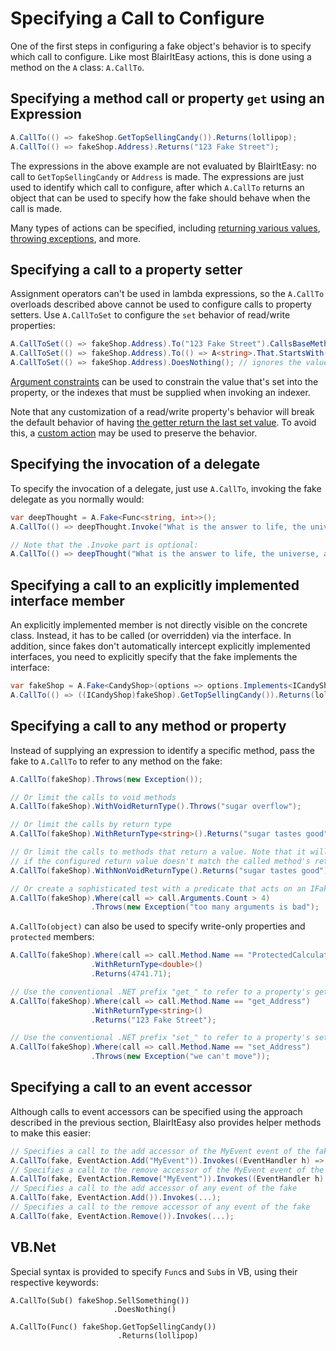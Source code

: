 # Specifying a Call to Configure

One of the first steps in configuring a fake object's behavior is to
specify which call to configure. Like most BlairItEasy actions, this is
done using a method on the `A` class: `A.CallTo`.

## Specifying a method call or property `get` using an Expression

```csharp
A.CallTo(() => fakeShop.GetTopSellingCandy()).Returns(lollipop);
A.CallTo(() => fakeShop.Address).Returns("123 Fake Street");
```

The expressions in the above example are not evaluated by BlairItEasy:
no call to `GetTopSellingCandy` or `Address` is made. The expressions
are just used to identify which call to configure, after which
`A.CallTo` returns an object that can be used to specify how the fake
should behave when the call is made.


Many types of actions can be specified, including
[returning various values](specifying-return-values.md),
[throwing exceptions](throwing-exceptions.md), and more.

## Specifying a call to a property setter

Assignment operators can't be used in lambda expressions, so the
`A.CallTo` overloads described above cannot be used to configure calls
to property setters.
Use `A.CallToSet` to configure the `set` behavior of read/write properties:

```csharp
A.CallToSet(() => fakeShop.Address).To("123 Fake Street").CallsBaseMethod();
A.CallToSet(() => fakeShop.Address).To(() => A<string>.That.StartsWith("123")).DoesNothing();
A.CallToSet(() => fakeShop.Address).DoesNothing(); // ignores the value that's set
```

[Argument constraints](argument-constraints.md) can be used to
constrain the value that's set into the property, or the indexes that
must be supplied when invoking an indexer.

Note that any customization of a read/write property's behavior will break the
default behavior of having
[the getter return the last set value](default-fake-behavior.md#readwrite-properties).
To avoid this, a
[custom action](invoking-custom-code.md#case-study-customizing-a-readwrite-property)
may be used to preserve the behavior.

## Specifying the invocation of a delegate

To specify the invocation of a delegate, just use `A.CallTo`, invoking the fake delegate as you normally would:

```csharp
var deepThought = A.Fake<Func<string, int>>();
A.CallTo(() => deepThought.Invoke("What is the answer to life, the universe, and everything?")).Returns(42);

// Note that the .Invoke part is optional:
A.CallTo(() => deepThought("What is the answer to life, the universe, and everything?")).Returns(42);
```

## Specifying a call to an explicitly implemented interface member

An explicitly implemented member is not directly visible on the concrete class. Instead, it has to be called
(or overridden) via the interface. In addition, since fakes don't automatically intercept explicitly implemented
interfaces, you need to explicitly specify that the fake implements the interface:

```csharp
var fakeShop = A.Fake<CandyShop>(options => options.Implements<ICandyShop>());
A.CallTo(() => ((ICandyShop)fakeShop).GetTopSellingCandy()).Returns(lollipop);
```

## Specifying a call to any method or property

Instead of supplying an expression to identify a specific method, pass
the fake to `A.CallTo` to refer to any method on the fake:

```csharp
A.CallTo(fakeShop).Throws(new Exception());

// Or limit the calls to void methods
A.CallTo(fakeShop).WithVoidReturnType().Throws("sugar overflow");

// Or limit the calls by return type
A.CallTo(fakeShop).WithReturnType<string>().Returns("sugar tastes good");

// Or limit the calls to methods that return a value. Note that it will throw at runtime
// if the configured return value doesn't match the called method's return type.
A.CallTo(fakeShop).WithNonVoidReturnType().Returns("sugar tastes good");

// Or create a sophisticated test with a predicate that acts on an IFakeObjectCall
A.CallTo(fakeShop).Where(call => call.Arguments.Count > 4)
                  .Throws(new Exception("too many arguments is bad");
```

`A.CallTo(object)` can also be used to specify write-only properties and
`protected` members:

```csharp
A.CallTo(fakeShop).Where(call => call.Method.Name == "ProtectedCalculateSalesForToday")
                  .WithReturnType<double>()
                  .Returns(4741.71);

// Use the conventional .NET prefix "get_" to refer to a property's getter:
A.CallTo(fakeShop).Where(call => call.Method.Name == "get_Address")
                  .WithReturnType<string>()
                  .Returns("123 Fake Street");

// Use the conventional .NET prefix "set_" to refer to a property's setter:
A.CallTo(fakeShop).Where(call => call.Method.Name == "set_Address")
                  .Throws(new Exception("we can't move"));
```

## Specifying a call to an event accessor

Although calls to event accessors can be specified using the approach described
in the previous section, BlairItEasy also provides helper methods to make this
easier:

```csharp
// Specifies a call to the add accessor of the MyEvent event of the fake
A.CallTo(fake, EventAction.Add("MyEvent")).Invokes((EventHandler h) => ...);
// Specifies a call to the remove accessor of the MyEvent event of the fake
A.CallTo(fake, EventAction.Remove("MyEvent")).Invokes((EventHandler h) => ...);
// Specifies a call to the add accessor of any event of the fake
A.CallTo(fake, EventAction.Add()).Invokes(...);
// Specifies a call to the remove accessor of any event of the fake
A.CallTo(fake, EventAction.Remove()).Invokes(...);
```

## VB.Net
Special syntax is provided to specify `Func`s and `Sub`s in VB, using their respective keywords:

```
A.CallTo(Sub() fakeShop.SellSomething())
                       .DoesNothing()

A.CallTo(Func() fakeShop.GetTopSellingCandy())
                        .Returns(lollipop)
```
